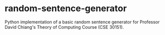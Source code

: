 # random-sentence-generator
Python implementation of a basic random sentence generator for Professor David Chiang's Theory of Computing Course (CSE 30151).
